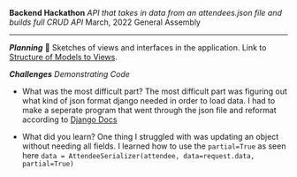 **Backend Hackathon**
*API that takes in data from an attendees.json file and builds full CRUD API*
March, 2022
General Assembly

---

***Planning***
📝 Sketches of views and interfaces in the application.
Link to [Structure of Models to Views](https://imgur.com/qfmaJhn).



***Challenges*** 
*Demonstrating Code*
- What was the most difficult part? 
The most difficult part was figuring out what kind of json format django needed in order to load data.  I had to make a seperate program that went through the json file and reformat according to [Django Docs](https://docs.djangoproject.com/en/4.0/howto/initial-data/)

- What did you learn? 
One thing I struggled with was updating an object without needing all fields.  I learned how to use the ```partial=True``` as seen here ```data = AttendeeSerializer(attendee, data=request.data, partial=True)```